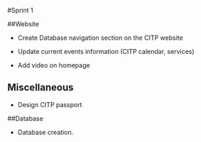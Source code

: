 #Sprint 1

##Website
+ Create Database navigation section on the CITP website 

+ Update current events information (CITP calendar, services)

+ Add video on homepage

## Miscellaneous

+ Design CITP passport

##Database

+ Database creation. 


